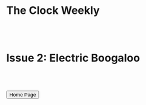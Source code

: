 <html>
<h1>The Clock Weekly</h1>
<br>
<br>
<h1>Issue 2: Electric Boogaloo</h1>
<br>
<br>
<br>
<button onclick="window.location.href = 'index';">Home Page</button>


</html>
